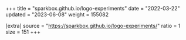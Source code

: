 +++
title = "sparkbox.github.io/logo-experiments"
date = "2022-03-22"
updated = "2023-06-08"
weight = 155082

[extra]
source = "https://sparkbox.github.io/logo-experiments/"
ratio = 1
size = 151
+++
